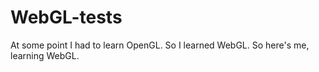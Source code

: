 # WebGL-tests
At some point I had to learn OpenGL. So I learned WebGL. So here's me, learning WebGL.
